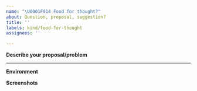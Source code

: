 ```yaml
---
name: "\U0001F914 Food for thought?"
about: Question, proposal, suggestion?
title: ''
labels: kind/food-for-thought
assignees: ''

---
```


**Describe your proposal/problem**
<!-- A clear and concise description of what the proposal is. -->

---

<!-- Optional, but really help us locate the problem faster -->

**Environment**
<!-- Run `jina --version-full` and copy paste the output here -->

**Screenshots**
<!-- If applicable, add screenshots to help explain your problem. -->
